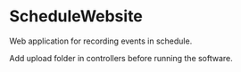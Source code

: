 # ScheduleWebsite
Web application for recording events in schedule.

Add upload folder in controllers before running the software.
